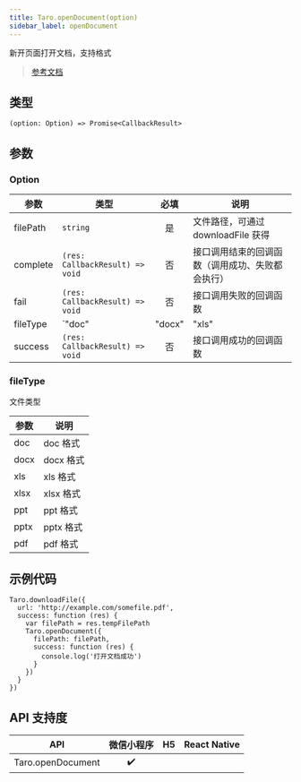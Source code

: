 ```yaml
---
title: Taro.openDocument(option)
sidebar_label: openDocument
---
```


新开页面打开文档，支持格式

> [参考文档](https://developers.weixin.qq.com/miniprogram/dev/api/file/wx.openDocument.html)

## 类型

```tsx
(option: Option) => Promise<CallbackResult>
```

## 参数

### Option

| 参数 | 类型 | 必填 | 说明 |
| --- | --- | :---: | --- |
| filePath | `string` | 是 | 文件路径，可通过 downloadFile 获得 |
| complete | `(res: CallbackResult) => void` | 否 | 接口调用结束的回调函数（调用成功、失败都会执行） |
| fail | `(res: CallbackResult) => void` | 否 | 接口调用失败的回调函数 |
| fileType | `"doc" | "docx" | "xls" | "xlsx" | "ppt" | "pptx" | "pdf"` | 否 | 文件类型，指定文件类型打开文件 |
| success | `(res: CallbackResult) => void` | 否 | 接口调用成功的回调函数 |

### fileType

文件类型

| 参数 | 说明 |
| --- | --- |
| doc | doc 格式 |
| docx | docx 格式 |
| xls | xls 格式 |
| xlsx | xlsx 格式 |
| ppt | ppt 格式 |
| pptx | pptx 格式 |
| pdf | pdf 格式 |

## 示例代码

```tsx
Taro.downloadFile({
  url: 'http://example.com/somefile.pdf',
  success: function (res) {
    var filePath = res.tempFilePath
    Taro.openDocument({
      filePath: filePath,
      success: function (res) {
        console.log('打开文档成功')
      }
    })
  }
})
```

## API 支持度

| API | 微信小程序 | H5 | React Native |
| :---: | :---: | :---: | :---: |
| Taro.openDocument | ✔️ |  |  |
